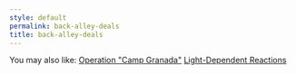 ```yaml
---
style: default
permalink: back-alley-deals
title: back-alley-deals
---
```

You may also like:
[Operation "Camp Granada"](http://scp-wiki.net/hellomuddah)
[Light-Dependent Reactions](http://scp-wiki.net/light-dependent-reactions)
